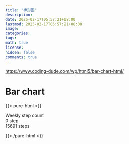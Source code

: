 ```yaml
---
title: "棒形圖"
description: 
date: 2025-02-17T05:57:21+08:00
lastmod: 2025-02-17T05:57:21+08:00
image: 
categories: 
tags: 
math: true
license: 
hidden: false
comments: true
---
```


https://www.coding-dude.com/wp/html5/bar-chart-html/


# Bar chart

{{< pure-html >}}

<div class="chart-wrap vertical">  <div class="title">Weekly step count</div>  <div class="grid">    <div class="bottom"> 0 step </div>    <div class="bar" style="--bar-value:91%;" data-name="14278" title="01-09"></div>    <div class="bar" style="--bar-value:100%;" data-name="15691" title="01-10"></div>    <div class="bar" style="--bar-value:43%;" data-name="6701" title="01-11"></div>    <div class="bar" style="--bar-value:59%;" data-name="9188" title="01-12"></div>    <div class="bar" style="--bar-value:39%;" data-name="6056" title="01-13"></div>    <div class="bar" style="--bar-value:37%;" data-name="5820" title="01-14"></div>    <div class="bar" style="--bar-value:0%;" data-name="69" title="01-15"></div><div class="top"> 15691 steps </div>  </div></div>

{{< /pure-html >}}


